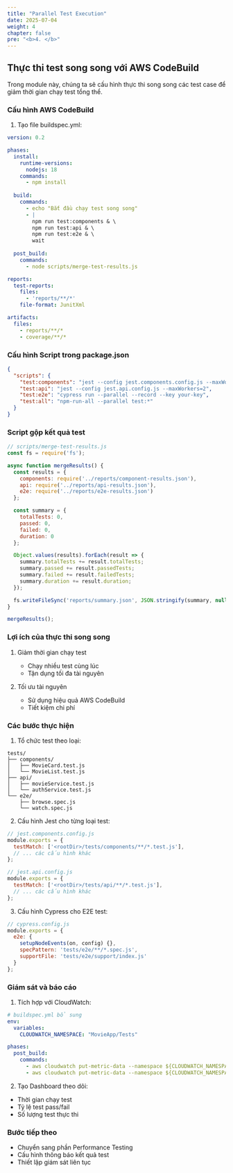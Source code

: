 ```yaml
---
title: "Parallel Test Execution"
date: 2025-07-04
weight: 4
chapter: false
pre: "<b>4. </b>"
---
```


## Thực thi test song song với AWS CodeBuild

Trong module này, chúng ta sẽ cấu hình thực thi song song các test case để giảm thời gian chạy test tổng thể.

### Cấu hình AWS CodeBuild

1. Tạo file buildspec.yml:
```yaml
version: 0.2

phases:
  install:
    runtime-versions:
      nodejs: 18
    commands:
      - npm install
      
  build:
    commands:
      - echo "Bắt đầu chạy test song song"
      - |
        npm run test:components & \
        npm run test:api & \
        npm run test:e2e & \
        wait
        
  post_build:
    commands:
      - node scripts/merge-test-results.js

reports:
  test-reports:
    files:
      - 'reports/**/*'
    file-format: JunitXml

artifacts:
  files:
    - reports/**/*
    - coverage/**/*
```

### Cấu hình Script trong package.json

```json
{
  "scripts": {
    "test:components": "jest --config jest.components.config.js --maxWorkers=2",
    "test:api": "jest --config jest.api.config.js --maxWorkers=2",
    "test:e2e": "cypress run --parallel --record --key your-key",
    "test:all": "npm-run-all --parallel test:*"
  }
}
```

### Script gộp kết quả test

```javascript
// scripts/merge-test-results.js
const fs = require('fs');

async function mergeResults() {
  const results = {
    components: require('../reports/component-results.json'),
    api: require('../reports/api-results.json'),
    e2e: require('../reports/e2e-results.json')
  };

  const summary = {
    totalTests: 0,
    passed: 0,
    failed: 0,
    duration: 0
  };

  Object.values(results).forEach(result => {
    summary.totalTests += result.totalTests;
    summary.passed += result.passedTests;
    summary.failed += result.failedTests;
    summary.duration += result.duration;
  });

  fs.writeFileSync('reports/summary.json', JSON.stringify(summary, null, 2));
}

mergeResults();
```

### Lợi ích của thực thi song song

1. Giảm thời gian chạy test
   - Chạy nhiều test cùng lúc
   - Tận dụng tối đa tài nguyên

2. Tối ưu tài nguyên
   - Sử dụng hiệu quả AWS CodeBuild
   - Tiết kiệm chi phí

### Các bước thực hiện

1. Tổ chức test theo loại:
```
tests/
├── components/
│   ├── MovieCard.test.js
│   └── MovieList.test.js
├── api/
│   ├── movieService.test.js
│   └── authService.test.js
└── e2e/
    ├── browse.spec.js
    └── watch.spec.js
```

2. Cấu hình Jest cho từng loại test:
```javascript
// jest.components.config.js
module.exports = {
  testMatch: ['<rootDir>/tests/components/**/*.test.js'],
  // ... các cấu hình khác
};

// jest.api.config.js
module.exports = {
  testMatch: ['<rootDir>/tests/api/**/*.test.js'],
  // ... các cấu hình khác
};
```

3. Cấu hình Cypress cho E2E test:
```javascript
// cypress.config.js
module.exports = {
  e2e: {
    setupNodeEvents(on, config) {},
    specPattern: 'tests/e2e/**/*.spec.js',
    supportFile: 'tests/e2e/support/index.js'
  }
};
```

### Giám sát và báo cáo

1. Tích hợp với CloudWatch:
```yaml
# buildspec.yml bổ sung
env:
  variables:
    CLOUDWATCH_NAMESPACE: "MovieApp/Tests"

phases:
  post_build:
    commands:
      - aws cloudwatch put-metric-data --namespace ${CLOUDWATCH_NAMESPACE} --metric-name TestDuration --value $DURATION
      - aws cloudwatch put-metric-data --namespace ${CLOUDWATCH_NAMESPACE} --metric-name TestsPassed --value $PASSED_TESTS
```

2. Tạo Dashboard theo dõi:
- Thời gian chạy test
- Tỷ lệ test pass/fail
- Số lượng test thực thi

### Bước tiếp theo
- Chuyển sang phần Performance Testing
- Cấu hình thông báo kết quả test
- Thiết lập giám sát liên tục
